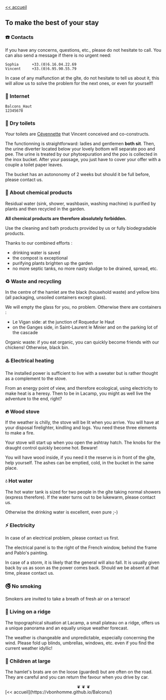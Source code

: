 
[<< accueil](https://vbonhomme.github.io/Balcons/)
## To make the best of your stay

### :telephone: Contacts
If you have any concerns, questions, etc., please do not hesitate to call. You can also send a message if there is no urgent need:

```
Sophia		+33.(0)6.16.04.22.69  
Vincent		+33.(0)6.95.90.55.79
```

In case of any malfunction at the gîte, do not hesitate to tell us about it, this will allow us to solve the problem for the next ones, or even for yourself!

### :satellite: Internet

```
Balcons_Haut
12345678
```


### :poop: Dry toilets
Your toilets are [Cévennette](http://www.cevennette.fr) that Vincent conceived and co-constructs.

The functionning is straightforward: ladies and gentlemen **both sit**. Then, the urine diverter located below your lovely bottom will separate poo and pee. The urine is treated by our phytoepuration and the poo is collected in the inox bucket. After your passage, you just have to cover your offer with a couple a toilet paper leaves. 

The bucket has an autononomy of 2 weeks but should it be full before, please contact us.


### :cherry_blossom: About chemical products
Residual water (sink, shower, washbasin, washing machine) is purified by plants and then recycled in the garden.

**All chemical products are therefore absolutely forbidden.**

Use the cleaning and bath products provided by us or fully biodegradable products.

Thanks to our combined efforts :

* drinking water is saved
* the compost is exceptional
* purifying plants brighten up the garden
* no more septic tanks, no more nasty sludge to be drained, spread, etc.

### :recycle: Waste and recycling
In the centre of the hamlet are the black (household waste) and yellow bins (all packaging, unsoiled containers except glass).

We will empty the glass for you, no problem. Otherwise there are containers :

 * Le Vigan side: at the junction of Roquedur le Haut
 * on the Ganges side, in Saint-Laurent le Minier and on the parking lot of the cascade 
 
Organic waste: if you eat organic, you can quickly become friends with our chickens! Otherwise, black bin.
 
### :hotsprings: Electrical heating
The installed power is sufficient to live with a sweater but is rather thought as a complement to the stove.

From an energy point of view, and therefore ecological, using electricity to make heat is a heresy. Then to be in Lacamp, you might as well live the adventure to the end, right?

### :fire: Wood stove
If the weather is chilly, the stove will be lit when you arrive.
 You will have at your disposal firelighter, kindling and logs. You need these three elements to make a fire. 
 
 Your stove will start up when you open the ashtray hatch. The knobs for the draught control quickly become hot. Beware!
 
 You will have wood inside, if you need it the reserve is in front of the gîte, help yourself. The ashes can be emptied, cold, in the bucket in the same place.

### :droplet: Hot water
The hot water tank is sized for two people in the gîte taking normal showers (express therefore). If the water turns out to be lukewarm, please contact us.

Otherwise the drinking water is excellent, even pure ;-)

### :zap: Electricity
In case of an electrical problem, please contact us first.

The electrical panel is to the right of the French window, behind the frame and Pablo's painting.

In case of a storm, it is likely that the general will also fall. It is usually given back by us as soon as the power comes back. Should we be absent at that time, please contact us.

### :no_smoking: No smoking
Smokers are invited to take a breath of fresh air on a terrace!

### :sunrise_over_mountains: Living on a ridge

The topographical situation at Lacamp, a small plateau on a ridge, offers us a unique panorama and an equally unique weather forecast.

The weather is changeable and unpredictable, especially concerning the wind. Please fold up blinds, umbrellas, windows, etc. even if you find the current weather idyllic!

### :children_crossing: Children at large
The hamlet's brats are on the loose (guarded) but are often on the road. They are careful and you can return the favour when you drive by car.

<center>
❦   ❦   ❦  
</center>
[<< accueil](https://vbonhomme.github.io/Balcons/)

